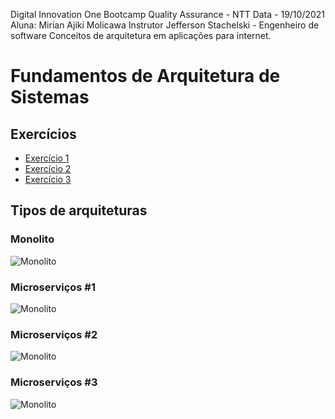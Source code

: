 Digital Innovation One
Bootcamp Quality Assurance - NTT Data - 19/10/2021
Aluna: Mirian Ajiki Molicawa
Instrutor Jefferson Stachelski - Engenheiro de software
Conceitos de arquitetura em aplicações para internet.

# Fundamentos de Arquitetura de Sistemas

## Exercícios

- [Exercício 1](https://github.com/jeffhsta/fundamentos_arquitetura/tree/master/exercicio1)
- [Exercício 2](https://github.com/jeffhsta/fundamentos_arquitetura/tree/master/exercicio2)
- [Exercício 3](https://github.com/jeffhsta/fundamentos_arquitetura/tree/master/exercicio3)

## Tipos de arquiteturas

### Monolito

![Monolito](https://raw.githubusercontent.com/jeffhsta/fundamentos_arquitetura/master/monolito.png)

### Microserviços #1

![Monolito](https://raw.githubusercontent.com/jeffhsta/fundamentos_arquitetura/master/microservicos1.png)

### Microserviços #2

![Monolito](https://raw.githubusercontent.com/jeffhsta/fundamentos_arquitetura/master/microservicos2.png)

### Microserviços #3

![Monolito](https://raw.githubusercontent.com/jeffhsta/fundamentos_arquitetura/master/microservicos3.png)
